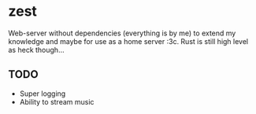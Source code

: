 # zest

Web-server without dependencies (everything is by me) to extend my knowledge
and maybe for use as a home server :3c. Rust is still high level as heck though...

## TODO
- Super logging
- Ability to stream music